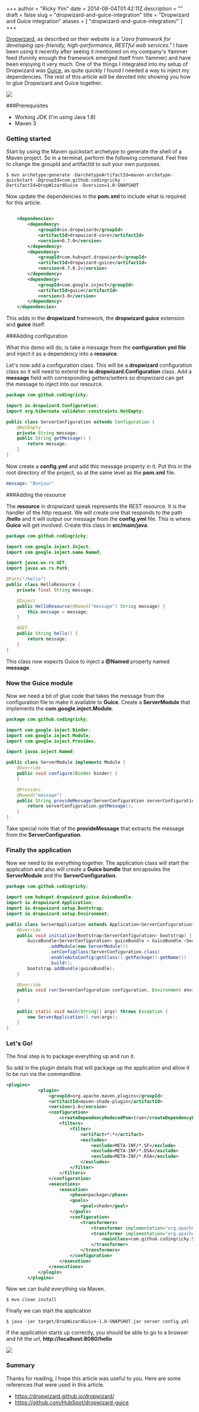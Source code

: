 +++
author = "Ricky Yim"
date = 2014-08-04T01:42:11Z
description = ""
draft = false
slug = "dropwizard-and-guice-integration"
title = "Dropwizard and Guice integration"
aliases = [
    "dropwizard-and-guice-integration/"
]
+++

[Dropwizard](https://dropwizard.github.io/dropwizard/), as described on their website is a *"Java framework for developing ops-friendly, high-performance, RESTful web services."* I have been using it recently after seeing it mentioned on my company's Yammer feed (funnily enough the framework emerged itself from Yammer) and have been enjoying it very much. One of the things I integrated into my setup of Dropwizard was [Guice](https://github.com/google/guice), as quite quickly I found I needed a way to inject my dependencies. The rest of this article will be devoted into showing you how to glue Dropwizard and Guice together.

![](/content/images/2014/Aug/dropwizard-logo.png)

###Prerequisites

* Working JDK (I'm using Java 1.8)
* Maven 3


### Getting started

Start by using the Maven quickstart archetype to generate the shell of a Maven project. So in a terminal, perform the following command. Feel free to change the groupId and artifactId to suit your own purposes. 

```shell
$ mvn archetype:generate -DarchetypeArtifactId=maven-archetype-quickstart -DgroupId=com.github.codingricky -DartifactId=DropWizardGuice -Dversion=1.0-SNAPSHOT
```


Now update the dependencies in the **pom.xml** to include what is required for this article.

```xml

    <dependencies>
        <dependency>
            <groupId>io.dropwizard</groupId>
            <artifactId>dropwizard-core</artifactId>
            <version>0.7.0</version>
        </dependency>
        <dependency>
            <groupId>com.hubspot.dropwizard</groupId>
            <artifactId>dropwizard-guice</artifactId>
            <version>0.7.0.2</version>
        </dependency>
        <dependency>
            <groupId>com.google.inject</groupId>
            <artifactId>guice</artifactId>
            <version>3.0</version>
        </dependency>
    </dependencies>
```

This adds in the **dropwizard** framework, the **dropwizard guice** extension and **guice** itself.

###Adding configuration

What this demo will do, is take a message from the **configuration yml file** and inject it as a dependency into a **resource**. 

Let's now add a configuration class. This will be a **dropwizard** configuration class so it will need to extend the **io.dropwizard.Configuration** class. Add a **message** field with corresponding getters/setters so dropwizard can get the message to inject into our resource.

```java
package com.github.codingricky;

import io.dropwizard.Configuration;
import org.hibernate.validator.constraints.NotEmpty;

public class ServerConfiguration extends Configuration {
    @NotEmpty
    private String message;
    public String getMessage() {
        return message;
    }
}
```
Now create a **config.yml** and add this message property in it. Put this in the root directory of the project, so at the same level as the **pom.xml** file.

```yml
message: "Bonjour"
```

###Adding the resource

The **resource** in dropwizard speak represents the REST resource. It is the handler of the http request. We will create one that responds to the path **/hello** and it will output our message from the **config.yml** file. This is where **Guice** will get involved. Create this class in **src/main/java**.

```java
package com.github.codingricky;

import com.google.inject.Inject;
import com.google.inject.name.Named;

import javax.ws.rs.GET;
import javax.ws.rs.Path;

@Path("/hello")
public class HelloResource {
    private final String message;

    @Inject
    public HelloResource(@Named("message") String message) {
        this.message = message;
    }

    @GET
    public String hello() {
        return message;
    }
}
```

This class now expects Guice to inject a **@Named** property named **message**.

### Now the Guice module

Now we need a bit of glue code that takes the message from the configuration file to make it available to **Guice**. Create a **ServerModule** that implements the **com.google.inject.Module**. 

```java
package com.github.codingricky;

import com.google.inject.Binder;
import com.google.inject.Module;
import com.google.inject.Provides;

import javax.inject.Named;

public class ServerModule implements Module {
    @Override
    public void configure(Binder binder) {
    }

    @Provides
    @Named("message")
    public String provideMessage(ServerConfiguration serverConfiguration) {
        return serverConfiguration.getMessage();
    }
}
```

Take special note that of the **provideMessage** that extracts the message from the **ServerConfiguration**.

### Finally the application

Now we need to tie everything together. The application class will start the application and also will create a **Guice bundle** that encapsules the **ServerModule** and the **ServerConfiguration**. 

```java
package com.github.codingricky;

import com.hubspot.dropwizard.guice.GuiceBundle;
import io.dropwizard.Application;
import io.dropwizard.setup.Bootstrap;
import io.dropwizard.setup.Environment;

public class ServerApplication extends Application<ServerConfiguration> {
    @Override
    public void initialize(Bootstrap<ServerConfiguration> bootstrap) {
        GuiceBundle<ServerConfiguration> guiceBundle = GuiceBundle.<ServerConfiguration>newBuilder()
                .addModule(new ServerModule())
                .setConfigClass(ServerConfiguration.class)
                .enableAutoConfig(getClass().getPackage().getName())
                .build();
        bootstrap.addBundle(guiceBundle);
    }

    @Override
    public void run(ServerConfiguration configuration, Environment environment) throws Exception {

    }

    public static void main(String[] args) throws Exception {
        new ServerApplication().run(args);
    }
}
```

### Let's Go!

The final step is to package everything up and run it.

So add in the plugin details that will package up the application and allow it to be run via the commandline.

```xml
<plugins>
            <plugin>
                <groupId>org.apache.maven.plugins</groupId>
                <artifactId>maven-shade-plugin</artifactId>
                <version>1.6</version>
                <configuration>
                    <createDependencyReducedPom>true</createDependencyReducedPom>
                    <filters>
                        <filter>
                            <artifact>*:*</artifact>
                            <excludes>
                                <exclude>META-INF/*.SF</exclude>
                                <exclude>META-INF/*.DSA</exclude>
                                <exclude>META-INF/*.RSA</exclude>
                            </excludes>
                        </filter>
                    </filters>
                </configuration>
                <executions>
                    <execution>
                        <phase>package</phase>
                        <goals>
                            <goal>shade</goal>
                        </goals>
                        <configuration>
                            <transformers>
                                <transformer implementation="org.apache.maven.plugins.shade.resource.ServicesResourceTransformer"/>
                                <transformer implementation="org.apache.maven.plugins.shade.resource.ManifestResourceTransformer">
                                    <mainClass>com.github.codingricky.ServerApplication</mainClass>
                                </transformer>
                            </transformers>
                        </configuration>
                    </execution>
                </executions>
            </plugin>
        </plugins>
```

Now we can build everything via Maven.

```shell
$ mvn clean install
```

Finally we can start the application

```shell
$ java -jar target/DropWizardGuice-1.0-SNAPSHOT.jar server config.yml
```

If the application starts up correctly, you should be able to go to a browser and hit the url, **http://localhost:8080/hello**

![](/content/images/2014/Aug/message.png)

### Summary
Thanks for reading, I hope this article was useful to you. Here are some references that were used in this article.

* https://dropwizard.github.io/dropwizard/
* https://github.com/HubSpot/dropwizard-guice
